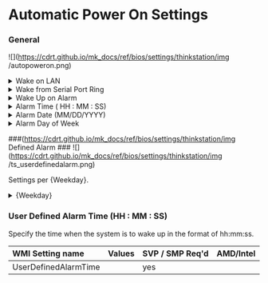 # Automatic Power On Settings #

### General ###

![](https://cdrt.github.io/mk_docs/ref/bios/settings/thinkstation/img
   /autopoweron.png)

<details><summary>Wake on LAN</summary>

Wake on LAN (Local Area Network).

Options:

1. **Enabled** - Default.
2. Disabled.

!!! info ""
    Controls the wake up event from onboard LAN (Local Area Network) and PCI (Peripheral Component Interconnect) LAN.

| WMI Setting name | Values | SVP / SMP Req'd | AMD/Intel |
|:---|:---|:---|:---|
| WakeonLAN | Enabled, Disabled | yes | Both |

</details>


<details><summary>Wake from Serial Port Ring</summary>

Options:

1. **Enabled** – Default. 
2. Disabled

| WMI Setting name | Values | SVP / SMP Req'd | AMD/Intel |
|:---|:---|:---|:---|
| WakefromSerialPortRing | Enabled, Disabled | yes | Both |
</details>


<details><summary>Wake Up on Alarm </summary>

Whether to turn on your system
 - one time,
 - repeating on a specific day of the month, or week, or 
 - daily

Options:

1. **Disabled** - Default. 
2. Single Event - one time, on the specified day and time. 
3. Daily Event - every day, at the specified time.
4. Weekly Event - every week, on the specified day and time.
5. User Defined - enables `User Defined Alarm` group of settings. 

!!! info ""
    Values in these fields may be overwritten by the operating system. 

| WMI Setting name | Values | SVP / SMP Req'd | AMD/Intel |
|:---|:---|:---|:---|
| WakeUponAlarm | Single Event, Daily Event, Weekly Event, Disabled, User Defined | yes | Both |
</details>


<details><summary>Alarm Time ( HH : MM : SS)</summary>

Select the exact time for the system to turn on.

Active when `Wake Up on Alarm` has one of the values:

* Single Event
* Daily Event
* Weekly Event

Options:

1.	**00 : 00 : 00** – Default
2.	HH : MM : SS<br>
    a. HH - Hour:  00 ~ 23<br>
    b. MM - Minute:  00 ~ 59<br>
    c. SS - Second:  00 ~ 59<br>

| WMI Setting name | Values | SVP / SMP Req'd | AMD/Intel |
|:---|:---|:---|:---|
| AlarmTime |  | yes | Both |
</details>


<details><summary>Alarm Date (MM/DD/YYYY) </summary>

Select the exact calendar date for the system to turn on.

Active only when `Wake Up on Alarm` has value `Single Event`. <br>

Options:

1.	**01/01/YYYY** – Default.
2.	MM/DD/YYYY:<br>
    a. MM – Months: January to December <br>
    b. DD – Date: 1 ~ 31 <br>
    c. YYYY – Year: 1980 ~ 2099 <br>

| WMI Setting name | Values | SVP / SMP Req'd | AMD/Intel |
|:---|:---|:---|:---|
| AlarmDate |  |  | Both |

</details>


<details><summary>Alarm Day of Week</summary>

Select the exact week day for the system to turn on. <br>

!!! info ""
    Active only when `Wake Up on Alarm` has value `Weekly Event`.

Options:

1. **Sunday** – Default
2. Monday
3. Tuesday
4. Wednesday
5. Thursday
6. Friday
7. Saturday

| WMI Setting name | Values | SVP / SMP Req'd | AMD/Intel |
|:---|:---|:---|:---|
| AlarmDayofWeek | Sunday, Monday, Tuesday, Wednesday, Thursday, Friday, Saturday | yes | Both |
</details>

###(https://cdrt.github.io/mk_docs/ref/bios/settings/thinkstation/img
   Defined Alarm ###
![](https://cdrt.github.io/mk_docs/ref/bios/settings/thinkstation/img
   /ts_userdefinedalarm.png)

Settings per {Weekday}.

<details><summary>{Weekday}</summary>

Whether the system will turn on automatically on this day of the week.

1. **Off** - Default.
2. On.

| WMI Setting name | Values | SVP / SMP Req'd | AMD/Intel |
|:---|:---|:---|:---|
| UserDefinedAlarmSunday  | Disabled, Enabled | yes | Both |

!!! info ""
    The WMI setting name shown here is for Sunday. For other week days, change `Sunday` to the desired day of the week.

</details>

### User Defined Alarm Time (HH : MM : SS) ###

Specify the time when the system is to wake up in the format of hh:mm:ss.

| WMI Setting name | Values | SVP / SMP Req'd | AMD/Intel |
|:---|:---|:---|:---|
| UserDefinedAlarmTime |  | yes |
